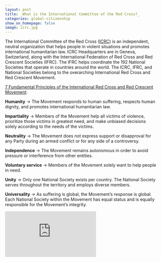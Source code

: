 ```yaml
---
layout: post
title: _What is the International Committee of the Red Cross?_
categories: global-citizenship
show_on_homepage: false
image: icrc.jpg
---
```


The International Committee of the Red Cross ([ICRC](https://www.icrc.org/en))
is an independent, neutral organization that helps people in violent situations
and promotes international humanitarian law. ICRC Headquarters are in Geneva,
Switzerland, along with the International Federation of Red Cross and Red
Crescent Societies (IFRC). The IFRC helps coordinate the 192 National Societies
that operate in countries around the world. The ICRC, IFRC, and National
Societies belong to the overarching International Red Cross and Red Crescent
Movement.

[7 Fundamental Principles of the International Red Cross and Red Crescent
Movement](https://www.icrc.org/en/document/fundamental-principles-red-cross-and-red-crescent):

**Humanity** → The Movement responds to human suffering, respects human dignity,
and promotes international humanitarian law.

**Impartiality** → Members of the Movement help all victims of violence,
prioritize those victims in greatest need, and make unbiased decisions solely
according to the needs of the victims.

**Neutrality** → The Movement does not express support or disapproval for any
Party during an armed conflict or for any side of a controversy.

**Independence** → The Movement remains autonomous in order to avoid pressure or
interference from other entities.

**Voluntary service** → Members of the Movement solely want to help people in
need.

**Unity** → Only one National Society exists per country. The National Society
serves throughout the territory and employs diverse members.

**Universality** → As suffering is global, the Movement’s response is global.
Each National Society within the Movement has equal status and is equally
responsible for the Movement’s integrity.

<div class="resp-container">
  <iframe
    class="resp-iframe"
    src="https://www.youtube.com/embed/on9l0KvR5h4"
    frameborder="0"
    allow="accelerometer; autoplay; encrypted-media; gyroscope; picture-in-picture"
    allowfullscreen
    >
  </iframe>
</div>
<br>
